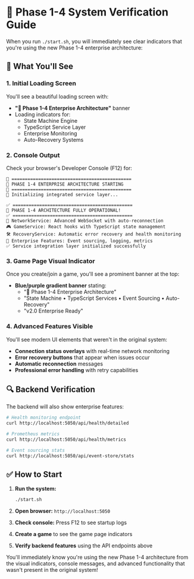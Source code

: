 # 🚀 Phase 1-4 System Verification Guide

When you run `./start.sh`, you will immediately see clear indicators that you're using the new Phase 1-4 enterprise architecture:

## 🎯 What You'll See

### 1. **Initial Loading Screen**
You'll see a beautiful loading screen with:
- **"🚀 Phase 1-4 Enterprise Architecture"** banner
- Loading indicators for:
  - State Machine Engine
  - TypeScript Service Layer  
  - Enterprise Monitoring
  - Auto-Recovery Systems

### 2. **Console Output** 
Check your browser's Developer Console (F12) for:
```
🎯 =============================================
🚀 PHASE 1-4 ENTERPRISE ARCHITECTURE STARTING
🎯 =============================================
🔧 Initializing integrated service layer...

✅ =============================================
🎉 PHASE 1-4 ARCHITECTURE FULLY OPERATIONAL!
✅ =============================================
🔗 NetworkService: Advanced WebSocket with auto-reconnection
🎮 GameService: React hooks with TypeScript state management
🛠️ RecoveryService: Automatic error recovery and health monitoring
🏢 Enterprise Features: Event sourcing, logging, metrics
✅ Service integration layer initialized successfully
```

### 3. **Game Page Visual Indicator**
Once you create/join a game, you'll see a prominent banner at the top:
- **Blue/purple gradient banner** stating:
  - "🚀 Phase 1-4 Enterprise Architecture"
  - "State Machine • TypeScript Services • Event Sourcing • Auto-Recovery"
  - "v2.0 Enterprise Ready"

### 4. **Advanced Features Visible**
You'll see modern UI elements that weren't in the original system:
- **Connection status overlays** with real-time network monitoring
- **Error recovery buttons** that appear when issues occur
- **Automatic reconnection** messages
- **Professional error handling** with retry capabilities

## 🔍 Backend Verification

The backend will also show enterprise features:
```bash
# Health monitoring endpoint
curl http://localhost:5050/api/health/detailed

# Prometheus metrics
curl http://localhost:5050/api/health/metrics

# Event sourcing stats
curl http://localhost:5050/api/event-store/stats
```

## ✅ How to Start

1. **Run the system:**
   ```bash
   ./start.sh
   ```

2. **Open browser:** `http://localhost:5050`

3. **Check console:** Press F12 to see startup logs

4. **Create a game** to see the game page indicators

5. **Verify backend features** using the API endpoints above

You'll immediately know you're using the new Phase 1-4 architecture from the visual indicators, console messages, and advanced functionality that wasn't present in the original system!